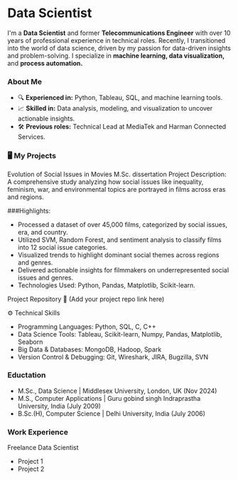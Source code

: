 # Data Scientist
I'm a **Data Scientist** and former **Telecommunications Engineer** with over 10 years of professional experience in technical roles. Recently, I transitioned into the world of data science, driven by my passion for data-driven insights and problem-solving. I specialize in **machine learning, data visualization,** and **process automation.**

### About Me
* 🔍 **Experienced in:** Python, Tableau, SQL, and machine learning tools.
* 📈 **Skilled in:** Data analysis, modeling, and visualization to uncover actionable insights.
* 🛠️ **Previous roles:** Technical Lead at MediaTek and Harman Connected Services.

### 🖥️ My Projects
Evolution of Social Issues in Movies
M.Sc. dissertation Project
Description:
A comprehensive study analyzing how social issues like inequality, feminism, war, and environmental topics are portrayed in films across eras and regions.

###Highlights:

- Processed a dataset of over 45,000 films, categorized by social issues, era, and country.
- Utilized SVM, Random Forest, and sentiment analysis to classify films into 12 social issue categories.
- Visualized trends to highlight dominant social themes across regions and genres.
- Delivered actionable insights for filmmakers on underrepresented social issues and genres.
- Technologies Used: Python, Pandas, Matplotlib, Scikit-learn.

Project Repository 🔗 (Add your project repo link here)

⚙️ Technical Skills
- Programming Languages: Python, SQL, C, C++
- Data Science Tools: Tableau, Scikit-learn, Numpy, Pandas, Matplotlib, Seaborn
- Big Data & Databases: MongoDB, Hadoop, Spark
- Version Control & Debugging: Git, Wireshark, JIRA, Bugzilla, SVN

### Eductation
- M.Sc., Data Science | Middlesex University, London, UK (Nov 2024)
- M.S., Computer Applications | Guru gobind singh Indraprastha University, India (July 2009)
- B.Sc.(H), Computer Science | Delhi University, India (July 2006)

### Work Experience
Freelance Data Scientist
- Project 1
- Project 2
